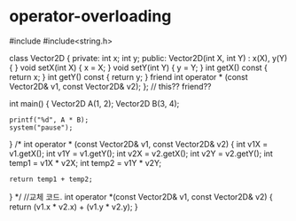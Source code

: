 # operator-overloading

#include<iostream>
#include<string.h>

class Vector2D {
private:
	int x;
	int y;
public:
	Vector2D(int X, int Y) : x(X), y(Y) { }
	void setX(int X) { x = X; }
	void setY(int Y) { y = Y; }
	int getX() const { return x; }
	int getY() const { return y; }
	friend int operator * (const Vector2D& v1, const Vector2D& v2);
};
      // this?? friend??

int main()
{
	Vector2D A(1, 2); 
	Vector2D B(3, 4);
	
	printf("%d", A * B);
	system("pause");

}
/*
int operator * (const Vector2D& v1, const Vector2D& v2) {
	int v1X = v1.getX();
	int v1Y = v1.getY();
	int v2X = v2.getX();
	int v2Y = v2.getY();
	int temp1 = v1X * v2X;
	int temp2 = v1Y * v2Y;
	
	return temp1 + temp2;
}
*/ 
//교체 코드.
int operator *(const Vector2D& v1, const Vector2D& v2) {
	return (v1.x * v2.x) + (v1.y * v2.y);
}
